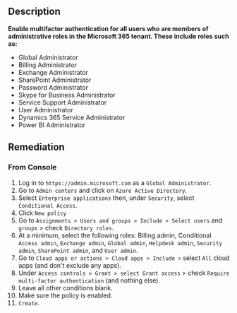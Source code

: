 ## Description

**Enable multifactor authentication for all users who are members of administrative roles in the Microsoft 365 tenant. These include roles such as:**

   - Global Administrator
   - Billing Administrator
   - Exchange Administrator
   - SharePoint Administrator
   - Password Administrator
   - Skype for Business Administrator
   - Service Support Administrator
   - User Administrator
   - Dynamics 365 Service Administrator
   - Power BI Administrator

## Remediation

### From Console

1. Log in to `https://admin.microsoft.com` as a `Global Administrator`.
2. Go to `Admin centers` and click on `Azure Active Directory`.
3. Select `Enterprise applications` then, under `Security`, select `Conditional Access`.
4. Click `New policy`
5. Go to `Assignments > Users and groups > Include > Select users` and `groups` >
   check `Directory roles`.
6. At a minimum, select the following roles: Billing admin, Conditional `Access admin`, `Exchange admin`, `Global admin`, `Helpdesk admin`, `Security admin`, `SharePoint admin`, and `User admin`.
7. Go to `Cloud apps or actions > Cloud apps > Include >` select `All` cloud apps (and don't exclude any apps).
8. Under `Access controls > Grant > select Grant access` > check `Require multi-factor authentication` (and nothing else).
9. Leave all other conditions blank.
10. Make sure the policy is enabled.
11. `Create`.
